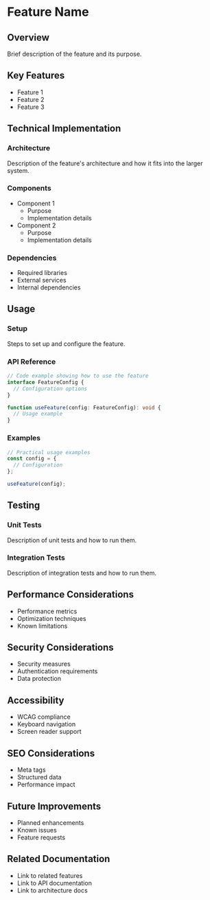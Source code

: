 # Feature Name

## Overview
Brief description of the feature and its purpose.

## Key Features
- Feature 1
- Feature 2
- Feature 3

## Technical Implementation
### Architecture
Description of the feature's architecture and how it fits into the larger system.

### Components
- Component 1
  - Purpose
  - Implementation details
- Component 2
  - Purpose
  - Implementation details

### Dependencies
- Required libraries
- External services
- Internal dependencies

## Usage
### Setup
Steps to set up and configure the feature.

### API Reference
```typescript
// Code example showing how to use the feature
interface FeatureConfig {
  // Configuration options
}

function useFeature(config: FeatureConfig): void {
  // Usage example
}
```

### Examples
```typescript
// Practical usage examples
const config = {
  // Configuration
};

useFeature(config);
```

## Testing
### Unit Tests
Description of unit tests and how to run them.

### Integration Tests
Description of integration tests and how to run them.

## Performance Considerations
- Performance metrics
- Optimization techniques
- Known limitations

## Security Considerations
- Security measures
- Authentication requirements
- Data protection

## Accessibility
- WCAG compliance
- Keyboard navigation
- Screen reader support

## SEO Considerations
- Meta tags
- Structured data
- Performance impact

## Future Improvements
- Planned enhancements
- Known issues
- Feature requests

## Related Documentation
- Link to related features
- Link to API documentation
- Link to architecture docs
